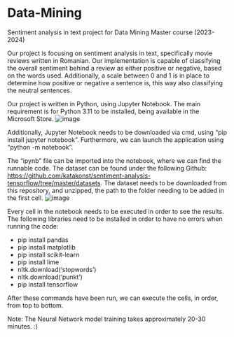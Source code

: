 # Data-Mining
Sentiment analysis in text project for Data Mining Master course (2023-2024)


  Our project is focusing on sentiment analysis in text, specifically movie reviews written in Romanian. Our implementation is capable of classifying the overall sentiment behind a review as either positive or negative, based on the words used. Additionally, a scale between 0 and 1 is in place to determine how positive or negative a sentence is, this way also classifying the neutral sentences.

  Our project is written in Python, using Jupyter Notebook. The main requirement is for Python 3.11 to be installed, being available in the Microsoft Store.
![image](https://github.com/Andra-chan/Data-Mining/assets/80649212/52340a48-5c83-44b7-9ed6-bb0482e7cd3d)

  Additionally, Jupyter Notebook needs to be downloaded via cmd, using “pip install jupyter notebook”. Furthermore, we can launch the application using “python -m notebook”.
  
  The “ipynb” file can be imported into the notebook, where we can find the runnable code. The dataset can be found under the following Github: https://github.com/katakonst/sentiment-analysis-tensorflow/tree/master/datasets. The dataset needs to be downloaded from this repository, and unzipped, the path to the folder needing to be added in the first cell. 
  ![image](https://github.com/Andra-chan/Data-Mining/assets/80649212/c1c69ee8-04bb-449a-8387-19876c2dec9a)

  
  Every cell in the notebook needs to be executed in order to see the results. The following libraries need to be installed in order to have no errors when running the code:
-	pip install pandas
-	pip install matplotlib
-	pip install scikit-learn
-	pip install lime
-	nltk.download(‘stopwords’)
-	nltk.download(‘punkt’)
-	pip install tensorflow

After these commands have been run, we can execute the cells, in order, from top to bottom. 

Note: The Neural Network model training takes approximately 20-30 minutes. :)
